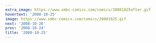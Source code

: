 ```yaml
---
extra_image: https://www.smbc-comics.com/comics/20081025after.gif
hovertext: '2008-10-25'
image: https://www.smbc-comics.com/comics/20081025.gif
next: '2008-10-26'
prev: '2008-10-24'
title: '2008-10-25'
---
```

